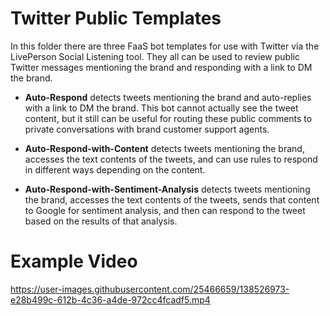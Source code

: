 # Twitter Public Templates

In this folder there are three FaaS bot templates for use with Twitter via the LivePerson Social Listening tool. They all can be used to review public Twitter messages mentioning the brand and responding with a link to DM the brand.

- **Auto-Respond** detects tweets mentioning the brand and auto-replies with a link to DM the brand. This bot cannot actually see the tweet content, but it still can be useful for routing these public comments to private conversations with brand customer support agents.

- **Auto-Respond-with-Content** detects tweets mentioning the brand, accesses the text contents of the tweets, and can use rules to respond in different ways depending on the content.

- **Auto-Respond-with-Sentiment-Analysis** detects tweets mentioning the brand, accesses the text contents of the tweets, sends that content to Google for sentiment analysis, and then can respond to the tweet based on the results of that analysis.

# Example Video

https://user-images.githubusercontent.com/25466659/138526973-e28b499c-612b-4c36-a4de-972cc4fcadf5.mp4

